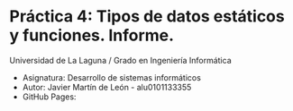 # Práctica 4: Tipos de datos estáticos y funciones. Informe.
Universidad de La Laguna / Grado en Ingeniería Informática
* Asignatura: Desarrollo de sistemas informáticos
* Autor: Javier Martín de León - alu0101133355
* GitHub Pages: 
